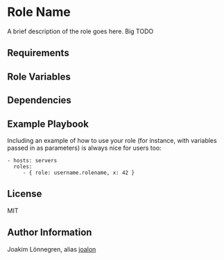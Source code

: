 Role Name
=========

A brief description of the role goes here. Big TODO

Requirements
------------


Role Variables
--------------


Dependencies
------------


Example Playbook
----------------

Including an example of how to use your role (for instance, with variables passed in as parameters) is always nice for users too:

    - hosts: servers
      roles:
         - { role: username.rolename, x: 42 }

License
-------

MIT

Author Information
------------------

Joakim Lönnegren, alias [joalon](https://joalon.se/)
